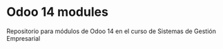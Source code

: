 # Odoo 14 modules
Repositorio para módulos de Odoo 14 en el curso de Sistemas de Gestión Empresarial  
